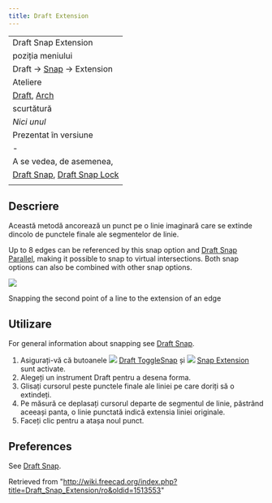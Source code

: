 ```yaml
---
title: Draft Extension
---
```

|  |
| --- |
| Draft Snap Extension |
| poziția meniului |
| Draft → [Snap](/Draft_Snap/ro "Draft Snap/ro") → Extension |
| Ateliere |
| [Draft](/Draft_Workbench/ro "Draft Workbench/ro"), [Arch](/Arch_Workbench/ro "Arch Workbench/ro") |
| scurtătură |
| *Nici unul* |
| Prezentat în versiune |
| - |
| A se vedea, de asemenea, |
| [Draft Snap](/Draft_Snap/ro "Draft Snap/ro"), [Draft Snap Lock](/Draft_Snap_Lock/ro "Draft Snap Lock/ro") |
|  |

## Descriere

Această metodă ancorează un punct pe o linie imaginară care se extinde dincolo de punctele finale ale segmentelor de linie.

Up to 8 edges can be referenced by this snap option and [Draft Snap Parallel](/Draft_Snap_Parallel "Draft Snap Parallel"), making it possible to snap to virtual intersections. Both snap options can also be combined with other snap options.

![](/images/Draft_Snap_Extension_example.png)

Snapping the second point of a line to the extension of an edge

## Utilizare

For general information about snapping see [Draft Snap](/Draft_Snap "Draft Snap").

1. Asigurați-vă că butoanele ![](/images/Draft_Snap_Lock.svg) [Draft ToggleSnap](/Draft_Snap_Lock "Draft Snap Lock") și ![](/images/Draft_Snap_Extension.svg) [Snap Extension](/Draft_Snap_Extension "Draft Snap Extension") sunt activate.
2. Alegeți un instrument Draft pentru a desena forma.
3. Glisați cursorul peste punctele finale ale liniei pe care doriți să o extindeți.
4. Pe măsură ce deplasați cursorul departe de segmentul de linie, păstrând aceeași panta, o linie punctată indică extensia liniei originale.
5. Faceți clic pentru a atașa noul punct.

## Preferences

See [Draft Snap](/Draft_Snap#Preferences "Draft Snap").

Retrieved from "<http://wiki.freecad.org/index.php?title=Draft_Snap_Extension/ro&oldid=1513553>"